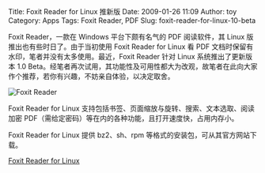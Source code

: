 Title: Foxit Reader for Linux 推新版
Date: 2009-01-26 11:09
Author: toy
Category: Apps
Tags: Foxit Reader, PDF
Slug: foxit-reader-for-linux-10-beta

Foxit Reader，一款在 Windows 平台下颇有名气的 PDF 阅读软件，其 Linux
版推出也有些时日了。由于当初使用 Foxit Reader for Linux 看 PDF
文档时保留有水印，笔者并没有太多使用。最近，Foxit Reader 针对 Linux
系统推出了更新版本 1.0
Beta。经笔者再次试用，其功能性及可用性都大为改观，故笔者在此向大家作个推荐，若你有兴趣，不妨亲自体验，以决定取舍。

![Foxit Reader](http://i.linuxtoy.org/images/2009/01/foxit-reader.png)

Foxit Reader for Linux
支持包括书签、页面缩放与旋转、搜索、文本选取、阅读加密
PDF（需给定密码）等在内的各种功能，且打开速度快，占用内存小。

Foxit Reader for Linux 提供 bz2、sh、rpm
等格式的安装包，可从其官方网站下载。

[Foxit Reader for
Linux](http://www.foxitsoftware.com/downloads/reader/reader1.0_linux.html)
